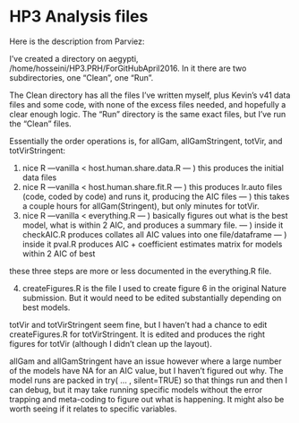 # HP3 Analysis files

Here is the description from Parviez:

I’ve created a directory on aegypti, /home/hosseini/HP3.PRH/ForGitHubApril2016. In it there are two subdirectories, one “Clean”, one “Run”. 

The Clean directory has all the files I’ve written myself, plus Kevin’s v41 data files and some code, with none of the excess files needed, and hopefully a clear enough logic. The “Run” directory is the same exact files, but I’ve run the “Clean” files. 

Essentially the order operations is, for allGam, allGamStringent, totVir, and totVirStringent: 
1) nice R —vanilla < host.human.share.data.R 
— ) this produces the initial data files 
2) nice R —vanilla < host.human.share.fit.R 
— ) this produces lr.auto files (code, coded by code) and runs it, producing the AIC files 
— ) this takes a couple hours for allGam(Stringent), but only minutes for totVir. 
3) nice R —vanilla < everything.R 
— ) basically figures out what is the best model, what is within 2 AIC, and produces a summary file. 
— ) inside it checkAIC.R produces collates all AIC values into one file/dataframe 
— ) inside it pval.R produces AIC + coefficient estimates matrix for models within 2 AIC of best 

these three steps are more or less documented in the everything.R file. 

4) createFigures.R is the file I used to create figure 6 in the original Nature submission. But it would need to be edited substantially depending on best models. 

totVir and totVirStringent seem fine, but I haven’t had a chance to edit createFigures.R for totVirStringent. It is edited and produces the right figures for totVir (although I didn’t clean up the layout). 

allGam and allGamStringent have an issue however where a large number of the models have NA for an AIC value, but I haven’t figured out why. The model runs are packed in try( … , silent=TRUE) so that things run and then I can debug, but it may take running specific models without the error trapping and meta-coding to figure out what is happening. It might also be worth seeing if it relates to specific variables. 